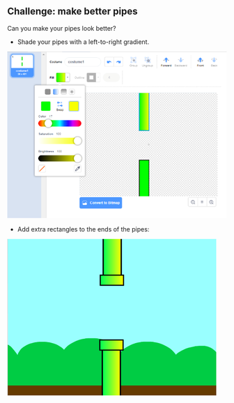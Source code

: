 ## Challenge: make better pipes

Can you make your pipes look better?

+ Shade your pipes with a left-to-right gradient.

![skjermbilde](images/flappy-pipes-filled.png)

+ Add extra rectangles to the ends of the pipes:

![skjermbilde](images/flappy-pipes-ends.png)